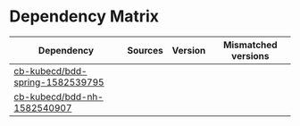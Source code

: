 # Dependency Matrix

Dependency | Sources | Version | Mismatched versions
---------- | ------- | ------- | -------------------
[cb-kubecd/bdd-spring-1582539795](https://github.com/cb-kubecd/bdd-spring-1582539795.git) |  | []() | 
[cb-kubecd/bdd-nh-1582540907](https://github.com/cb-kubecd/bdd-nh-1582540907.git) |  | []() | 
